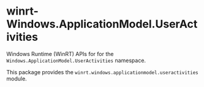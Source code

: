 <!-- warning: Please don't edit this file. It was automatically generated. -->

# winrt-Windows.ApplicationModel.UserActivities

Windows Runtime (WinRT) APIs for for the `Windows.ApplicationModel.UserActivities` namespace.

This package provides the `winrt.windows.applicationmodel.useractivities` module.
